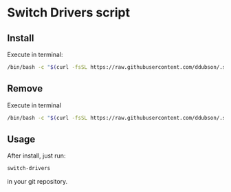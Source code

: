 # Switch Drivers script

## Install

Execute in terminal:

```bash
/bin/bash -c "$(curl -fsSL https://raw.githubusercontent.com/ddubson/.scripts/main/install-switch-drivers.sh)"
```

## Remove

Execute in terminal

```bash
/bin/bash -c "$(curl -fsSL https://raw.githubusercontent.com/ddubson/.scripts/main/remove-switch-drivers.sh)"
```

## Usage

After install, just run:

```bash
switch-drivers
```

in your git repository.
